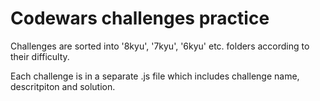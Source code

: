 # Codewars challenges practice

Challenges are sorted into '8kyu', '7kyu', '6kyu' etc. folders according to their difficulty.

Each challenge is in a separate .js file which includes challenge name, descritpiton and solution.
